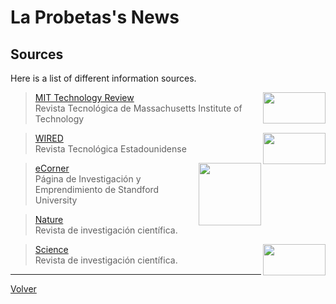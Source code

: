 # La Probetas's News


## Sources
Here is a list of different information sources.

<img src="https://upload.wikimedia.org/wikipedia/commons/5/58/Technology_Review_logo.png" 
width="100" height="50" alt="" align="right">  

>[MIT Technology Review](https://www.technologyreview.com/)  
Revista Tecnológica de Massachusetts Institute of Technology 

<img src="https://upload.wikimedia.org/wikipedia/commons/thumb/9/95/Wired_logo.svg/1200px-Wired_logo.svg.png" 
width="100" height="50" alt="" align="right">   

> [WIRED](https://www.wired.com/)  
Revista Tecnológica Estadounidense

<img src="https://scontent.fscl6-1.fna.fbcdn.net/v/t1.0-9/83928700_10157360334938167_2910574378720690176_n.png?_nc_cat=1&_nc_sid=09cbfe&_nc_ohc=y48wZh__MDYAX_X0Ayg&_nc_ht=scontent.fscl6-1.fna&oh=c78ef30e7bc71d7e98a1b8138d3278e6&oe=5F2CC7D5" 
width="100" height="100" alt="" align="right">  


>[eCorner](https://ecorner.stanford.edu/articles/)     
Página de Investigación y Emprendimiento de Standford University

>[Nature](https://www.nature.com/)   
Revista de investigación científica.  


<img src="https://www.sciencemag.org/sites/all/themes/science/images/logo-science-black.svg" 
width="100" height="50" alt="" align="right">   
>[Science](https://science.sciencemag.org/)    
Revista de investigación científica.


--------

[Volver](./)
